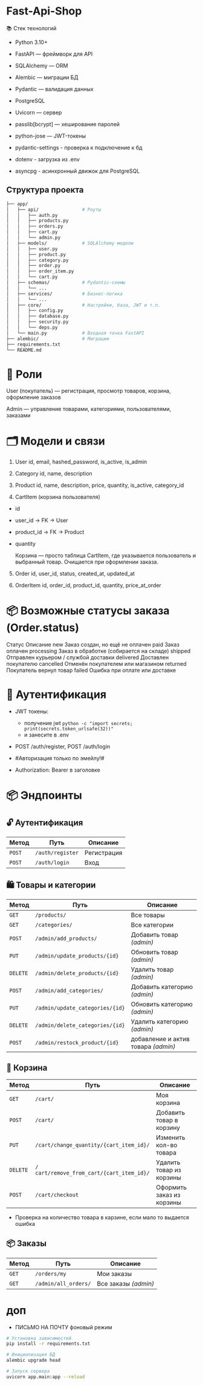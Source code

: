 # Fast-Api-Shop

📚 Стек технологий
- Python 3.10+

- FastAPI — фреймворк для API

- SQLAlchemy — ORM

- Alembic — миграции БД

- Pydantic — валидация данных

- PostgreSQL

- Uvicorn — сервер

- passlib[bcrypt] — хеширование паролей

- python-jose — JWT-токены

- pydantic-settings - проверка к подключение к бд

- dotenv - загрузка из .env

- asyncpg - асинхронный движок для PostgreSQL


## Cтруктура проекта

```bash
├── app/
│   ├── api/                # Роуты
│   │   ├── auth.py
│   │   ├── products.py
│   │   ├── orders.py
│   │   ├── cart.py
│   │   └── admin.py
│   ├── models/             # SQLAlchemy модели
│   │   ├── user.py
│   │   ├── product.py
│   │   ├── category.py
│   │   ├── order.py
│   │   ├── order_item.py
│   │   └── cart.py
│   ├── schemas/            # Pydantic-схемы
│   │   └── ...
│   ├── services/           # Бизнес-логика
│   │   └── ...
│   ├── core/               # Настройки, база, JWT и т.п.
│   │   ├── config.py
│   │   ├── database.py
│   │   ├── security.py
│   │   └── deps.py
│   └── main.py             # Входная точка FastAPI
├── alembic/                # Миграции
├── requirements.txt
└── README.md

```
# 👥 Роли
User (покупатель) — регистрация, просмотр товаров, корзина, оформление заказов

Admin — управление товарами, категориями, пользователями, заказами


# 🗂️ Модели и связи
1. User
id, email, hashed_password, is_active, is_admin

2. Category
id, name, description

3. Product
id, name, description, price, quantity, is_active, category_id

4. CartItem (корзина пользователя)
- id

- user_id → FK → User

- product_id → FK → Product

- quantity

    Корзина — просто таблица CartItem, 
    где указывается пользователь и выбранный товар. 
    Очищается при оформлении заказа.

5.  Order
id, user_id, status, created_at, updated_at

6. OrderItem
id, order_id, product_id, quantity, price_at_order

# 📦 Возможные статусы заказа (Order.status)
Статус	        Описание
new	            Заказ создан, но ещё не оплачен
paid	        Заказ оплачен
processing	    Заказ в обработке (собирается на складе)
shipped	        Отправлен курьером / службой доставки
delivered	    Доставлен покупателю
cancelled	    Отменён покупателем или магазином
returned	    Покупатель вернул товар
failed	        Ошибка при оплате или доставке



# 🔐 Аутентификация
- JWT токены:
  - получение jwt `python -c "import secrets; print(secrets.token_urlsafe(32))"`
  - и занесите в .env


- POST /auth/register, POST /auth/login
-   #Авторизация только по эмейлу!#
- Authorization: Bearer <token> в заголовке





# 📦 Эндпоинты

## 🔓 Аутентификация
| Метод  | Путь             | Описание    |
|--------|------------------|-------------|
| `POST` | `/auth/register` | Регистрация |
| `POST` | `/auth/login`    | Вход        |

## 🛍️ Товары и категории
| Метод    | Путь                            | Описание                            |
|----------|---------------------------------|-------------------------------------|
| `GET`    | `/products/`                    | Все товары                          |
| `GET`    | `/categories/`                  | Все категории                       |
| `POST`   | `/admin/add_products/`          | Добавить товар *(admin)*            |
| `PUT`    | `/admin/update_products/{id}`   | Обновить товар *(admin)*            |
| `DELETE` | `/admin/delete_products/{id}`   | Удалить  товар *(admin)*            |
| `POST`   | `/admin/add_categories/`        | Добавить категорию *(admin)*        |
| `PUT`    | `/admin/update_categories/{id}` | Обновить категорию *(admin)*        |
| `DELETE` | `/admin/delete_categories/{id}` | Удалить категорию *(admin)*         |
| `POST`   | `/admin/restock_product/{id}`   | добавление и актив товара *(admin)* |

## 🛒 Корзина

| Метод    | Путь                                     | Описание                  |
|----------|------------------------------------------|---------------------------|
| `GET`    | `/cart/`                                 | Моя корзина               |
| `POST`   | `/cart/`                                 | Добавить товар в корзину  |
| `PUT`    | `/cart/change_quantity/{cart_item_id}/`  | Изменить кол-во товара    |
| `DELETE` | `/сart/remove_from_cart/{cart_item_id}/` | Удалить товар из корзины  |
| `POST`   | `/cart/checkout`                         | Оформить заказ из корзины |


- Проверка на количество товара в карзине, если мало то выдается ошибка




## 📦 Заказы

| Метод | Путь                 | Описание             |
|-------|----------------------|----------------------|
| `GET` | `/orders/my`         | Мои заказы           |
| `GET` | `/admin/all_orders/` | Все заказы *(admin)* |


# доп

- ПИСЬМО НА ПОЧТУ фоновый режим



```bash
# Установка зависимостей
pip install -r requirements.txt

# Инициализация БД
alembic upgrade head

# Запуск сервера
uvicorn app.main:app --reload
```

